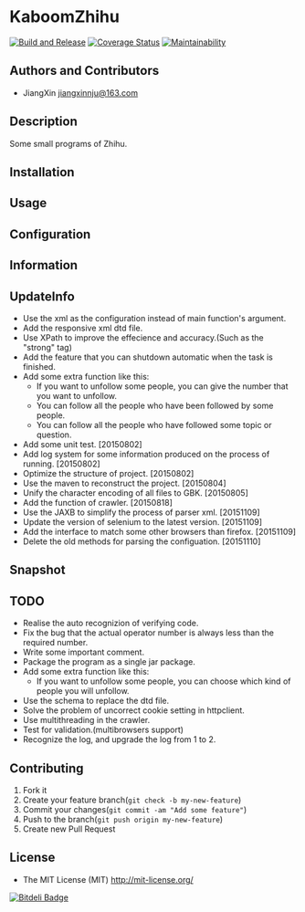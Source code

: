 # KaboomZhihu

[![Build and Release](https://github.com/jiangxincode/KaboomZhihu/actions/workflows/BuildAndRelease.yml/badge.svg)](https://github.com/jiangxincode/KaboomZhihu/actions/workflows/BuildAndRelease.yml)
[![Coverage Status](https://coveralls.io/repos/jiangxincode/KaboomZhihu/badge.svg?branch=master&service=github)](https://coveralls.io/github/jiangxincode/KaboomZhihu?branch=master)
[![Maintainability](https://api.codeclimate.com/v1/badges/15abd4a2daf2a15d22ab/maintainability)](https://codeclimate.com/github/jiangxincode/KaboomZhihu/maintainability)

## Authors and Contributors

+ JiangXin jiangxinnju@163.com

## Description

Some small programs of Zhihu.

## Installation


## Usage

## Configuration

## Information

## UpdateInfo

+ Use the xml as the configuration instead of main function's argument.
+ Add the responsive xml dtd file.
+ Use XPath to improve the effecience and accuracy.(Such as the "strong" tag)
+ Add the feature that you can shutdown automatic when the task is finished.
+ Add some extra function like this:
    + If you want to unfollow some people, you can give the number that you want to unfollow.
    + You can follow all the people who have been followed by some people.
    + You can follow all the people who have followed some topic or question.
+ Add some unit test. [20150802]
+ Add log system for some information produced on the process of running. [20150802]
+ Optimize the structure of project. [20150802]
+ Use the maven to reconstruct the project. [20150804]
+ Unify the character encoding of all files to GBK. [20150805]
+ Add the function of crawler. [20150818]
+ Use the JAXB to simplify the process of parser xml. [20151109]
+ Update the version of selenium to the latest version. [20151109]
+ Add the interface to match some other browsers than firefox. [20151109]
+ Delete the old methods for parsing the configuation. [20151110]


## Snapshot


## TODO


+ Realise the auto recognizion of verifying code.
+ Fix the bug that the actual operator number is always less than the required number.
+ Write some important comment.
+ Package the program as a single jar package.
+ Add some extra function like this:
    + If you want to unfollow some people, you can choose which kind of people you will unfollow.
+ Use the schema to replace the dtd file.
+ Solve the problem of uncorrect cookie setting in httpclient.
+ Use multithreading in the crawler.
+ Test for validation.(multibrowsers support)
+ Recognize the log, and upgrade the log from 1 to 2.


## Contributing

1. Fork it
2. Create your feature branch(`git check -b my-new-feature`)
3. Commit your changes(`git commit -am "Add some feature"`)
4. Push to the branch(`git push origin my-new-feature`)
5. Create new Pull Request

## License

+ The MIT License (MIT) http://mit-license.org/


[![Bitdeli Badge](https://d2weczhvl823v0.cloudfront.net/jiangxincode/kaboomzhihu/trend.png)](https://bitdeli.com/free "Bitdeli Badge")

